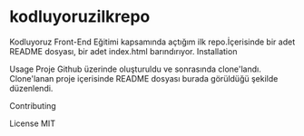 # kodluyoruzilkrepo
Kodluyoruz  Front-End Eğitimi kapsamında açtığım ilk repo.İçerisinde bir adet README dosyası, bir adet index.html barındırıyor.
Installation

Usage
Proje Github üzerinde oluşturuldu ve sonrasında clone'landı. Clone'lanan proje içerisinde README dosyası burada görüldüğü şekilde düzenlendi.

Contributing

License
MIT
